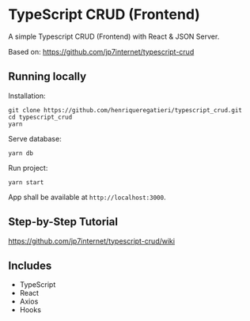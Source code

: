 # TypeScript CRUD (Frontend)

A simple Typescript CRUD (Frontend) with React & JSON Server.

Based on: https://github.com/jp7internet/typescript-crud

## Running locally

Installation:

```
git clone https://github.com/henriqueregatieri/typescript_crud.git
cd typescript_crud
yarn
```

Serve database:

```
yarn db
```

Run project:

```
yarn start
```

App shall be available at `http://localhost:3000`.

## Step-by-Step Tutorial

https://github.com/jp7internet/typescript-crud/wiki

## Includes

- TypeScript
- React
- Axios
- Hooks
